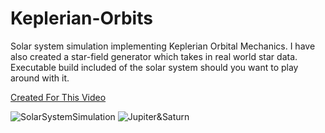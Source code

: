# Keplerian-Orbits
Solar system simulation implementing Keplerian Orbital Mechanics. I have also created a star-field generator which takes in real world star data. <br>
Executable build included of the solar system should you want to play around with it.

[Created For This Video](https://www.youtube.com/watch?v=t89De819YMA)

![SolarSystemSimulation](https://raw.githubusercontent.com/ScottyRAnderson/Images/master/SolarSystemSimulation.png)
![Jupiter&Saturn](https://raw.githubusercontent.com/ScottyRAnderson/Images/master/Jupiter&Saturn.png)